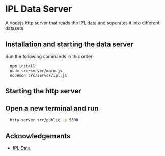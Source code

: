 # IPL Data Server

A nodejs http server that reads the IPL data and seperates it into different datasets

## Installation and starting the data server

Run the following commands in this order

```bash
  npm install
  node src/server/main.js
  nodemon src/server/ipl.js
```

## Starting the http server
## Open a new terminal and run 

```bash
  http-server src/public -p 5500
```

## Acknowledgements

- [IPL Data](https://www.kaggle.com/manasgarg/ipl)
